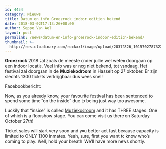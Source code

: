 ```yaml
---
id: 4454
category: Nieuws
title: Datum en info Groezrock indoor edition bekend
date: 2018-03-02T17:13:26+00:00
author: Seppe Van Ael
layout: post
permalink: /news/datum-en-info-groezrock-indoor-edition-bekend/
thumbnail: >-
  http://res.cloudinary.com/rockxxl/image/upload/28379826_10157027873223765_2714884604427516998_n.jpg
---
```

**Groezrock** 2018 zal zoals de meeste onder jullie wel weten doorgaan op een indoor locatie. Veel info was er nog niet bekend, tot vandaag. Het festival zal doorgaan in de **Muziekodroom** in Hasselt op 27 oktober. Er zijn slechts 1300 tickets verkrijgbaar dus wees snel!

Facebookbericht:

Now, as you already know, your favourite festival has been sentenced to spend some time “on the inside” due to being just way too awesome.

Luckily that “inside” is called <a class="profileLink" href="https://www.facebook.com/Muziekodroom/?fref=mentions" data-hovercard="/ajax/hovercard/page.php?id=188830931139385&extragetparams=%7B%22fref%22%3A%22mentions%22%7D" data-hovercard-prefer-more-content-show="1">Muziekodroom</a> and it has THREE stages. One of which is a floorshow stage. You can come visit us there on Saturday October 27th!

<div class="text_exposed_show">
  <p>
    Ticket sales will start very soon and you better act fast because capacity is limited to ONLY 1300 inmates. Yeah, sure, first you want to know who’s coming to play. Well, hold your breath. We’ll have more news shortly.
  </p>
</div>